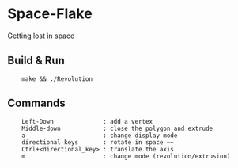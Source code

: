 # Space-Flake
Getting lost in space

## Build & Run
	
		make && ./Revolution

## Commands

		Left-Down              : add a vertex
		Middle-down            : close the polygon and extrude
		a                      : change display mode
		directional keys       : rotate in space ~~
		Ctrl+<directional_key> : translate the axis
		m                      : change mode (revolution/extrusion)

